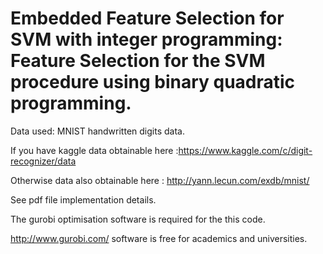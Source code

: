 # Embedded Feature Selection for SVM with integer programming: Feature Selection for the SVM procedure using binary quadratic programming.
Data used: MNIST handwritten digits data.

If you have kaggle data obtainable  here :https://www.kaggle.com/c/digit-recognizer/data

Otherwise data also obtainable here  :   http://yann.lecun.com/exdb/mnist/

See pdf file implementation details.

The gurobi optimisation software is required for the this code.

http://www.gurobi.com/  software is free for academics and universities.


